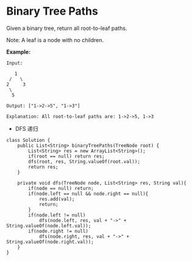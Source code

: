 # Binary Tree Paths

Given a binary tree, return all root-to-leaf paths.

Note: A leaf is a node with no children.

**Example:**
```
Input:

   1
 /   \
2     3
 \
  5

Output: ["1->2->5", "1->3"]

Explanation: All root-to-leaf paths are: 1->2->5, 1->3
```

* DFS 递归

```
class Solution {
    public List<String> binaryTreePaths(TreeNode root) {
        List<String> res = new ArrayList<String>();
        if(root == null) return res;
        dfs(root, res, String.valueOf(root.val));
        return res;
    }
    
    private void dfs(TreeNode node, List<String> res, String val){
        if(node == null) return;
        if(node.left == null && node.right == null){
            res.add(val);
            return;
        }
        if(node.left != null)
            dfs(node.left, res, val + "->" + String.valueOf(node.left.val));
        if(node.right != null)
            dfs(node.right, res, val + "->" + String.valueOf(node.right.val));
    }
}
```
